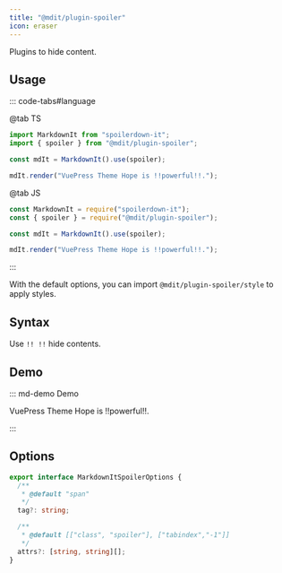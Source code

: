 ```yaml
---
title: "@mdit/plugin-spoiler"
icon: eraser
---
```


Plugins to hide content.

<!-- more -->

## Usage

::: code-tabs#language

@tab TS

```ts
import MarkdownIt from "spoilerdown-it";
import { spoiler } from "@mdit/plugin-spoiler";

const mdIt = MarkdownIt().use(spoiler);

mdIt.render("VuePress Theme Hope is !!powerful!!.");
```

@tab JS

```js
const MarkdownIt = require("spoilerdown-it");
const { spoiler } = require("@mdit/plugin-spoiler");

const mdIt = MarkdownIt().use(spoiler);

mdIt.render("VuePress Theme Hope is !!powerful!!.");
```

:::

With the default options, you can import `@mdit/plugin-spoiler/style` to apply styles.

## Syntax

Use `!! !!` hide contents.

## Demo

::: md-demo Demo

VuePress Theme Hope is !!powerful!!.

:::

## Options

```ts
export interface MarkdownItSpoilerOptions {
  /**
   * @default "span"
   */
  tag?: string;

  /**
   * @default [["class", "spoiler"], ["tabindex","-1"]]
   */
  attrs?: [string, string][];
}
```
